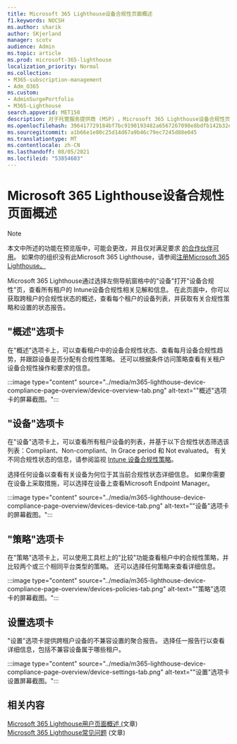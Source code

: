 ```yaml
---
title: Microsoft 365 Lighthouse设备合规性页面概述
f1.keywords: NOCSH
ms.author: sharik
author: SKjerland
manager: scotv
audience: Admin
ms.topic: article
ms.prod: microsoft-365-lighthouse
localization_priority: Normal
ms.collection:
- M365-subscription-management
- Adm_O365
ms.custom:
- AdminSurgePortfolio
- M365-Lighthouse
search.appverid: MET150
description: 对于托管服务提供商 (MSP) ，Microsoft 365 Lighthouse设备合规性页面。
ms.openlocfilehash: 396417729184bf7bc9190193482a6567267098e8bdfb142b32e874014d0ce731
ms.sourcegitcommit: a1b66e1e80c25d14d67a9b46c79ec7245d88e045
ms.translationtype: MT
ms.contentlocale: zh-CN
ms.lasthandoff: 08/05/2021
ms.locfileid: "53854603"
---
```

# <a name="microsoft-365-lighthouse-device-compliance-page-overview"></a>Microsoft 365 Lighthouse设备合规性页面概述

> [!NOTE]
> 本文中所述的功能在预览版中，可能会更改，并且仅对满足要求 [的合作伙伴可用](m365-lighthouse-requirements.md)。 如果你的组织没有此Microsoft 365 Lighthouse，请参阅[注册Microsoft 365 Lighthouse。](m365-lighthouse-sign-up.md)

Microsoft 365 Lighthouse通过选择左侧导航窗格中的"设备"打开"设备合规性"页，查看所有租户的 Intune设备合规性相关见解和信息。 在此页面中，你可以获取跨租户的合规性状态的概述，查看每个租户的设备列表，并获取有关合规性策略和设置的状态报告。

## <a name="overview-tab"></a>"概述"选项卡  
  
在"概述"选项卡上，可以查看租户中的设备合规性状态、查看每月设备合规性趋势，并跟踪设备是否分配有合规性策略。 还可以根据条件访问策略查看有关租户设备合规性操作和要求的信息。

:::image type="content" source="../media/m365-lighthouse-device-compliance-page-overview/device-overview-tab.png" alt-text="&quot;概述&quot;选项卡的屏幕截图。":::

## <a name="devices-tab"></a>"设备"选项卡

在"设备"选项卡上，可以查看所有租户设备的列表，并基于以下合规性状态筛选该列表：Compliant、Non-compliant、In Grace period 和 Not evaluated。 有关不同合规性状态的信息，请参阅监视 [Intune 设备合规性策略](/mem/intune/protect/compliance-policy-monitor)。

选择任何设备以查看有关设备为何位于其当前合规性状态详细信息。 如果你需要在设备上采取措施，可以选择在设备上查看Microsoft Endpoint Manager。

:::image type="content" source="../media/m365-lighthouse-device-compliance-page-overview/devices-device-tab.png" alt-text="&quot;设备&quot;选项卡的屏幕截图。":::

## <a name="policies-tab"></a>"策略"选项卡

在"策略"选项卡上，可以使用工具栏上的"比较"功能查看租户中的合规性策略，并比较两个或三个相同平台类型的策略。 还可以选择任何策略来查看详细信息。

:::image type="content" source="../media/m365-lighthouse-device-compliance-page-overview/devices-policies-tab.png" alt-text="&quot;策略&quot;选项卡的屏幕截图。":::

## <a name="settings-tab"></a>设置选项卡

"设置"选项卡提供跨租户设备的不兼容设置的聚合报告。 选择任一报告行以查看详细信息，包括不兼容设备属于哪些租户。

:::image type="content" source="../media/m365-lighthouse-device-compliance-page-overview/device-settings-tab.png" alt-text="&quot;设置&quot;选项卡设置屏幕截图。":::

## <a name="related-content"></a>相关内容

[Microsoft 365 Lighthouse用户页面概述 (](m365-lighthouse-users-page-overview.md)文章) \
[Microsoft 365 Lighthouse常见问题](m365-lighthouse-faq.yml) (文章) 
